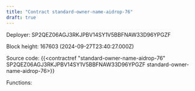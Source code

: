 ```yaml
---
title: "Contract standard-owner-name-aidrop-76"
draft: true
---
```

Deployer: SP2QEZ06AGJ3RKJPBV14SY1V5BBFNAW33D96YPGZF


 



Block height: 167603 (2024-09-27T23:40:27.000Z)

Source code: {{<contractref "standard-owner-name-aidrop-76" SP2QEZ06AGJ3RKJPBV14SY1V5BBFNAW33D96YPGZF standard-owner-name-aidrop-76>}}

Functions:


